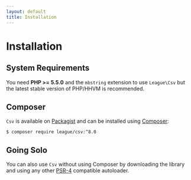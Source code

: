 ```yaml
---
layout: default
title: Installation
---
```


# Installation

## System Requirements

You need **PHP >= 5.5.0** and the `mbstring` extension to use `League\Csv` but the latest stable version of PHP/HHVM is recommended.

## Composer

`Csv` is available on [Packagist](https://packagist.org/packages/league/csv) and can be installed using [Composer](https://getcomposer.org/):

~~~
$ composer require league/csv:^8.0
~~~

## Going Solo

You can also use `Csv` without using Composer by downloading the library and using any other [PSR-4](http://www.php-fig.org/psr/psr-4/) compatible autoloader.
